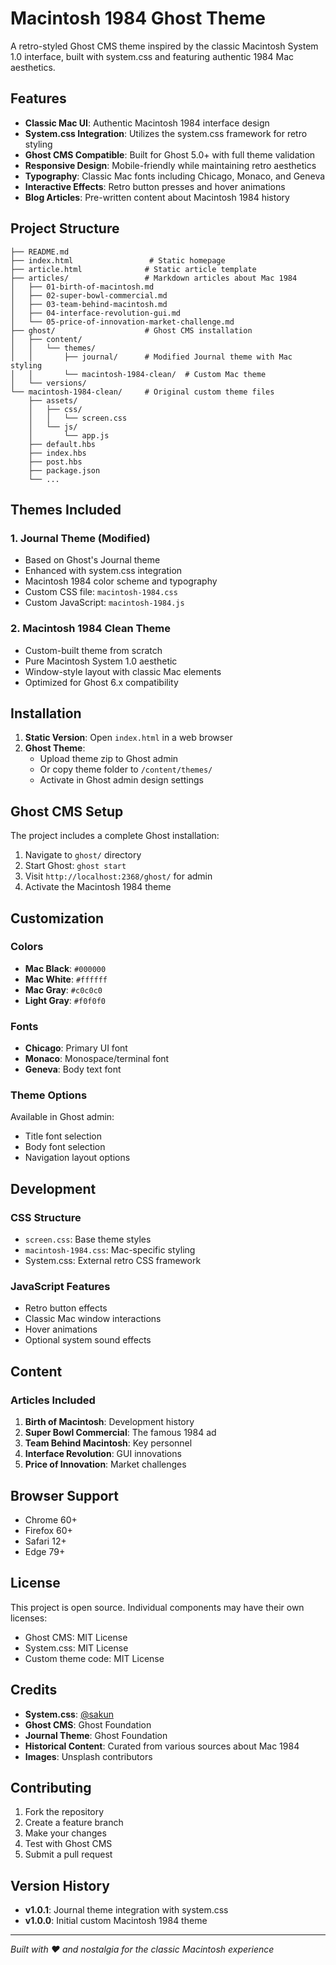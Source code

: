 # Macintosh 1984 Ghost Theme

A retro-styled Ghost CMS theme inspired by the classic Macintosh System 1.0 interface, built with system.css and featuring authentic 1984 Mac aesthetics.

## Features

- **Classic Mac UI**: Authentic Macintosh 1984 interface design
- **System.css Integration**: Utilizes the system.css framework for retro styling
- **Ghost CMS Compatible**: Built for Ghost 5.0+ with full theme validation
- **Responsive Design**: Mobile-friendly while maintaining retro aesthetics
- **Typography**: Classic Mac fonts including Chicago, Monaco, and Geneva
- **Interactive Effects**: Retro button presses and hover animations
- **Blog Articles**: Pre-written content about Macintosh 1984 history

## Project Structure

```
├── README.md
├── index.html                 # Static homepage
├── article.html              # Static article template
├── articles/                 # Markdown articles about Mac 1984
│   ├── 01-birth-of-macintosh.md
│   ├── 02-super-bowl-commercial.md
│   ├── 03-team-behind-macintosh.md
│   ├── 04-interface-revolution-gui.md
│   └── 05-price-of-innovation-market-challenge.md
├── ghost/                    # Ghost CMS installation
│   ├── content/
│   │   └── themes/
│   │       ├── journal/      # Modified Journal theme with Mac styling
│   │       └── macintosh-1984-clean/  # Custom Mac theme
│   └── versions/
└── macintosh-1984-clean/     # Original custom theme files
    ├── assets/
    │   ├── css/
    │   │   └── screen.css
    │   └── js/
    │       └── app.js
    ├── default.hbs
    ├── index.hbs
    ├── post.hbs
    ├── package.json
    └── ...
```

## Themes Included

### 1. Journal Theme (Modified)
- Based on Ghost's Journal theme
- Enhanced with system.css integration
- Macintosh 1984 color scheme and typography
- Custom CSS file: `macintosh-1984.css`
- Custom JavaScript: `macintosh-1984.js`

### 2. Macintosh 1984 Clean Theme
- Custom-built theme from scratch
- Pure Macintosh System 1.0 aesthetic
- Window-style layout with classic Mac elements
- Optimized for Ghost 6.x compatibility

## Installation

1. **Static Version**: Open `index.html` in a web browser
2. **Ghost Theme**: 
   - Upload theme zip to Ghost admin
   - Or copy theme folder to `/content/themes/`
   - Activate in Ghost admin design settings

## Ghost CMS Setup

The project includes a complete Ghost installation:

1. Navigate to `ghost/` directory
2. Start Ghost: `ghost start`
3. Visit `http://localhost:2368/ghost/` for admin
4. Activate the Macintosh 1984 theme

## Customization

### Colors
- **Mac Black**: `#000000`
- **Mac White**: `#ffffff`
- **Mac Gray**: `#c0c0c0`
- **Light Gray**: `#f0f0f0`

### Fonts
- **Chicago**: Primary UI font
- **Monaco**: Monospace/terminal font
- **Geneva**: Body text font

### Theme Options
Available in Ghost admin:
- Title font selection
- Body font selection
- Navigation layout options

## Development

### CSS Structure
- `screen.css`: Base theme styles
- `macintosh-1984.css`: Mac-specific styling
- System.css: External retro CSS framework

### JavaScript Features
- Retro button effects
- Classic Mac window interactions
- Hover animations
- Optional system sound effects

## Content

### Articles Included
1. **Birth of Macintosh**: Development history
2. **Super Bowl Commercial**: The famous 1984 ad
3. **Team Behind Macintosh**: Key personnel
4. **Interface Revolution**: GUI innovations
5. **Price of Innovation**: Market challenges

## Browser Support

- Chrome 60+
- Firefox 60+
- Safari 12+
- Edge 79+

## License

This project is open source. Individual components may have their own licenses:
- Ghost CMS: MIT License
- System.css: MIT License
- Custom theme code: MIT License

## Credits

- **System.css**: [@sakun](https://github.com/sakun)
- **Ghost CMS**: Ghost Foundation
- **Journal Theme**: Ghost Foundation
- **Historical Content**: Curated from various sources about Mac 1984
- **Images**: Unsplash contributors

## Contributing

1. Fork the repository
2. Create a feature branch
3. Make your changes
4. Test with Ghost CMS
5. Submit a pull request

## Version History

- **v1.0.1**: Journal theme integration with system.css
- **v1.0.0**: Initial custom Macintosh 1984 theme

---

*Built with ❤️ and nostalgia for the classic Macintosh experience*
